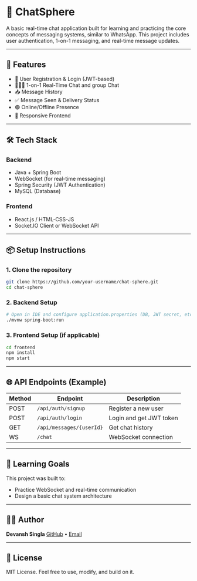 # 💬 ChatSphere

A basic real-time chat application built for learning and practicing the core concepts of messaging systems, similar to WhatsApp. This project includes user authentication, 1-on-1 messaging, and real-time message updates.

---

## 🚀 Features

- 🔐 User Registration & Login (JWT-based)
- 🧑‍🤝‍🧑 1-on-1 Real-Time Chat and group Chat
- 📥 Message History
- ✅ Message Seen & Delivery Status
- 🟢 Online/Offline Presence 
- 📱 Responsive Frontend 

---

## 🛠️ Tech Stack

### Backend
- Java + Spring Boot  
- WebSocket (for real-time messaging)  
- Spring Security (JWT Authentication)  
- MySQL (Database)  

### Frontend 
- React.js / HTML-CSS-JS  
- Socket.IO Client or WebSocket API  

---

## 📦 Setup Instructions

### 1. Clone the repository
```bash
git clone https://github.com/your-username/chat-sphere.git
cd chat-sphere
````

### 2. Backend Setup

```bash
# Open in IDE and configure application.properties (DB, JWT secret, etc.)
./mvnw spring-boot:run
```

### 3. Frontend Setup (if applicable)

```bash
cd frontend
npm install
npm start
```

---

## 🌐 API Endpoints (Example)

| Method | Endpoint                 | Description             |
| ------ | ------------------------ | ----------------------- |
| POST   | `/api/auth/signup`       | Register a new user     |
| POST   | `/api/auth/login`        | Login and get JWT token |
| GET    | `/api/messages/{userId}` | Get chat history        |
| WS     | `/chat`                  | WebSocket connection    |

---

## 🧠 Learning Goals

This project was built to:

* Practice WebSocket and real-time communication
* Design a basic chat system architecture

---

## 🧑‍💻 Author

**Devansh Singla**
[GitHub](https://github.com/Devansh-ds) • [Email](mailto:Devanshsingla9@gmail.com)

---

## 📄 License

MIT License. Feel free to use, modify, and build on it.
